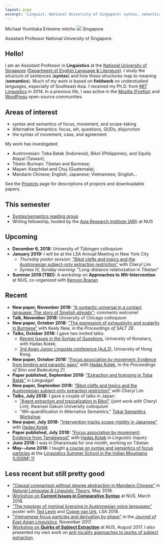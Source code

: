 ```yaml
---
layout: page
excerpt: "Linguist, National University of Singapore: syntax, semantics, fieldwork"
---
```

<div class="vcard">
<span class="fn">Michael Yoshitaka Erlewine</span>
<span class="nickname">mitcho</span>
<span class="photo image"><img src="/static/images/kyoto-270x150x2.jpg"/></span>
<span class="adr">
	<span class="country">Singapore</span>
</span>

<span class="title">Assistant Professor</span>
<span class="org">National University of Singapore</span>.
</div>

## Hello!

I am an Assistant Professor in **Linguistics** at the [National University of Singapore](http://nus.edu.sg) ([Department of English Language & Literature](http://fas.nus.edu.sg/ell/)). I study the structure of sentences (**syntax**) and how these structures map to meaning (**semantics**). Much of my work is based on **fieldwork** on understudied languages, especially of Southeast Asia. I received my Ph.D. from [MIT Linguistics](http://linguistics.mit.edu/) in 2014. In a previous life, I was active in the [Mozilla (Firefox)](http://mozilla.org) and [WordPress](http://wordpress.org) open-source communities.

## Areas of interest

*   syntax and semantics of focus, movement, and scope-taking
*   Alternative Semantics: focus, *wh*, questions, QUDs, disjunction
*   the syntax of movement, case, and agreement

My work has investigated:
* Austronesian: Toba Batak (Indonesia), Bikol (Philippines), and Squliq Atayal (Taiwan);
* Tibeto-Burman: Tibetan and Burmese;
* Mayan: Kaqchikel and Chuj (Guatemala);
* Mandarin Chinese; English; Japanese; Vietnamese; Singlish...

See the [Projects](/projects) page for descriptions of projects and downloadable papers.

## This semester

*	[Syntax/semantics reading group](/nus/synsem/)
*	Writing fellowship, hosted by the [Asia Research Institute (ARI)](https://ari.nus.edu.sg/) at NUS

## Upcoming

*	**December 6, 2018:** University of Tübingen colloquium
*	**January 2019:** I will be at the LSA Annual Meeting in New York City
	*	_Thursday poster session:_ ["Bikol clefts and topics and the Austronesian subject-only extraction restriction"](/research/bikol.html) with Cheryl Lim
	*	_Syntax IV, Sunday morning:_ "Long-distance relativization in Tibetan"
*	**Summer 2019 [TBD]:** A workshop on **Approaches to *Wh*-Intervention** at NUS, co-organized with [Kenyon Branan](https://sites.google.com/view/kbranan/home)

## Recent

*	**New paper, November 2018:** ["A syntactic universal in a contact language: The story of Singlish *already*"](/research/already.html); comments welcome!
*	**Talk, November 2018:** University of Chicago colloquium
*	**New paper, October 2018:** ["The expression of exhaustivity and scalarity in Burmese"](/research/burmese-salt.html) with Keely New, in the *Proceedings of SALT 28*.
*	**Talks, October 2018:** I gave two invited talks:
	* [Recent Issues in the Syntax of Questions](https://www.ling.uni-konstanz.de/fachbereich/aktuelles-und-termine/risq-2018/), University of Konstanz, with Hadas Kotek;
	* [3rd Asian Junior Linguists conference (AJL3)](https://sites.google.com/view/ajl3/), University of Hong Kong.
*	**New paper, October 2018:** ["Focus association by movement: Evidence from binding and parasitic gaps"](/research/focus-binding-pg.html) with [Hadas Kotek](http://hkotek.com), in the *Proceedings of Sinn und Bedeutung 21*.
*	**Paper published, September 2018:** ["Extraction and licensing in Toba Batak"](https://www.linguisticsociety.org/sites/default/files/08_94.3Erlewine.pdf) in *Language*!
*	**New paper, September 2018:** ["Bikol clefts and topics and the Austronesian subject-only extraction restriction"](/research/bikol.html) with Cheryl Lim
*	**Talks, July 2018:** I gave a couple of talks in Japan:
	* ["Agent extraction and topicalization in Bikol"](/research/bikol.html) (joint work with Cheryl Lim), Kwansei Gakuin University colloquium
	* "*Wh*-quantification in Alternative Semantics," [Tokai Semantics Workshop](https://sites.google.com/site/semanticsworkshopintokai/home)
*	**New paper, July 2018:** ["Intervention tracks scope-rigidity in Japanese"](/research/japanese-intervention.html) with [Hadas Kotek](http://hkotek.com)
*	**Paper published, July 2018:** ["Focus association by movement: Evidence from Tanglewood"](/research/tanglewood.html) with [Hadas Kotek](http://hkotek.com) in *Linguistic Inquiry*
*	**June 2018:** I was in Dharamsala for one month, working on Tibetan
*	**May--June 2018:** I taught [a course on syntax and semantics of focus particles](/teaching/lissim11) at the [Linguistics Summer School in the Indian Mountains (LISSIM) 11](http://www.fosssil.in/lissim_11.htm)

<!--
*	**Poster, May 2018:** ["The expression of exhaustivity and scalarity in Burmese"](/research/poster-burmese-salt.html) with Keely New at [SALT 28](http://web.mit.edu/linguistics/SALT28/)
*	**Paper accepted, March 2018:** ["*Wh*-indeterminates in Chuj (Mayan)"](/research/chuj-wh.html) with [Hadas Kotek](http://hkotek.com) has been accepted with the *Canadian Journal of Linguistics*
*	**Talk, March 2018:** ["A syntactic universal in a contact language: The story of Singlish *already*"](/research/talk-lsa2018-singlish.html), Chulalongkorn University, Bangkok
*	**Paper online, March 2018:** ["*Even* doesn't move but associates into traces,"](/research/nakanishi.html) to appear in *Natural Language Semantics*, is now ["online first"](https://link.springer.com/article/10.1007%2Fs11050-018-9142-6)

-->

## Less recent but still pretty good

*	["Clausal comparison without degree abstraction in Mandarin Chinese"](/research/bi.html) in [*Natural Language & Linguistic Theory*](https://link.springer.com/article/10.1007/s11049-017-9383-y), May 2018.
*	[Workshop on **Current Issues in Comparative Syntax**](https://lingconf.com/compsyn/) at NUS, March 2018.
*	["The typology of nominal licensing in Austronesian voice languages"](/research/poster-voice-lsa.html) poster with [Ted Levin](https://sites.google.com/site/tfranklevin/) and [Coppe van Urk](http://webspace.qmul.ac.uk/cvanurk/), LSA 2018.
*	["Vietnamese focus particles and derivation by phase"](/research/vietnamese-only.html) in the [*Journal of East Asian Linguistics*](https://link.springer.com/journal/10831/26/4/page/1), November 2017.
*	[Workshop on **Quirks of Subject Extraction**](/subjex/) at NUS, August 2017. I also presented my own work on [anti-locality approaches to quirks of subject extraction](/research/talk-anti-locality.html).

